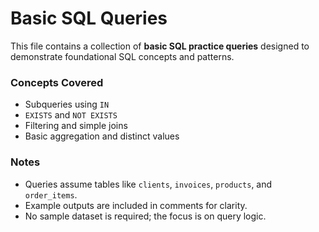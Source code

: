 # Basic SQL Queries

This file contains a collection of **basic SQL practice queries** designed to demonstrate foundational SQL concepts and patterns.  

### Concepts Covered
- Subqueries using `IN`
- `EXISTS` and `NOT EXISTS`
- Filtering and simple joins
- Basic aggregation and distinct values

### Notes
- Queries assume tables like `clients`, `invoices`, `products`, and `order_items`.
- Example outputs are included in comments for clarity.
- No sample dataset is required; the focus is on query logic.
